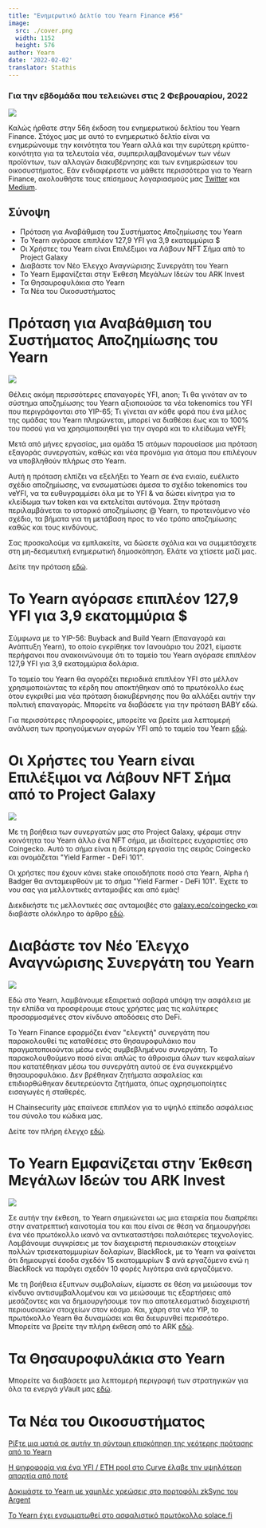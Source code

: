 ```yaml
---
title: "Ενημερωτικό Δελτίο του Yearn Finance #56"
image:
  src: ./cover.png
  width: 1152
  height: 576
author: Yearn
date: '2022-02-02'
translator: Stathis
---
```


### Για την εβδομάδα που τελειώνει στις 2 Φεβρουαρίου, 2022

![](./image1.jpg?w=1456&h=733)

Καλώς ήρθατε στην 56η έκδοση του ενημερωτικού δελτίου του Yearn Finance. Στόχος μας με αυτό το ενημερωτικό δελτίο είναι να ενημερώνουμε την κοινότητα του Yearn αλλά και την ευρύτερη κρύπτο-κοινότητα για τα τελευταία νέα, συμπεριλαμβανομένων των νέων προϊόντων, των αλλαγών διακυβέρνησης και των ενημερώσεων του οικοσυστήματος. Εάν ενδιαφέρεστε να μάθετε περισσότερα για το Yearn Finance, ακολουθήστε τους επίσημους λογαριασμούς μας [Twitter](https://twitter.com/iearnfinance) και [Medium](https://medium.com/iearn).

## Σύνοψη

- Πρόταση για Αναβάθμιση του Συστήματος Αποζημίωσης του Yearn
- Το Yearn αγόρασε επιπλέον 127,9 YFI για 3,9 εκατομμύρια $
- Οι Χρήστες του Yearn είναι Επιλέξιμοι να Λάβουν NFT Σήμα από το Project Galaxy
- Διαβάστε τον Νέο Έλεγχο Αναγνώρισης Συνεργάτη του Yearn
- Το Yearn Εμφανίζεται στην Έκθεση Μεγάλων Ιδεών του ARK Invest
- Τα Θησαυροφυλάκια στο Yearn
- Τα Νέα του Οικοσυστήματος

# Πρόταση για Αναβάθμιση του Συστήματος Αποζημίωσης του Yearn

![](./image2.jpg?w=1456&h=1456)

Θέλεις ακόμη περισσότερες επαναγορές YFI, anon; Τι θα γινόταν αν το σύστημα αποζημίωσης του Yearn αξιοποιούσε τα νέα tokenomics του YFI που περιγράφονται στο YIP-65; Τι γίνεται αν κάθε φορά που ένα μέλος της ομάδας του Yearn πληρώνεται, μπορεί να διαθέσει έως και το 100% του ποσού για να χρησιμοποιηθεί για την αγορά και το κλείδωμα veYFI;

Μετά από μήνες εργασίας, μια ομάδα 15 ατόμων παρουσίασε μια πρόταση εξαγοράς συνεργατών, καθώς και νέα προνόμια για άτομα που επιλέγουν να υποβληθούν πλήρως στο Yearn.

Αυτή η πρόταση ελπίζει να εξελήξει το Yearn σε ένα ενιαίο, ευέλικτο σχέδιο αποζημίωσης, να ενσωματώσει άμεσα το σχέδιο tokenomics του veYFI, να τα ευθυγραμμίσει όλα με το YFI & να δώσει κίνητρα για το κλείδωμα των token και να εκτελείται αυτόνομα. Στην πρόταση περιλαμβάνεται το ιστορικό αποζημίωσης @ Yearn, το προτεινόμενο νέο σχέδιο, τα βήματα για τη μετάβαση προς το νέο τρόπο αποζημίωσης καθώς και τους κινδύνους.

Σας προσκαλούμε να εμπλακείτε, να δώσετε σχόλια και να συμμετάσχετε στη μη-δεσμευτική ενημερωτική δημοσκόπηση. Ελάτε να χτίσετε μαζί μας.

Δείτε την πρόταση [εδώ](https://gov.yearn.finance/t/proposal-streamlining-contributor-compensation/12247).



# Το Yearn αγόρασε επιπλέον 127,9 YFI για 3,9 εκατομμύρια $

Σύμφωνα με το YIP-56: Buyback and Build Yearn (Επαναγορά και Ανάπτυξη Yearn), το οποίο εγκρίθηκε τον Ιανουάριο του 2021, είμαστε περήφανοι που ανακοινώνουμε ότι το ταμείο του Yearn αγόρασε επιπλέον 127,9 YFI για 3,9 εκατομμύρια δολάρια.

Το ταμείο του Yearn θα αγοράζει περιοδικά επιπλέον YFI στο μέλλον χρησιμοποιώντας τα κέρδη που αποκτήθηκαν από το πρωτόκολλο έως ότου εγκριθεί μια νέα πρόταση διακυβέρνησης που θα αλλάξει αυτήν την πολιτική επαναγοράς. Μπορείτε να διαβάσετε για την πρόταση BABY εδώ.

Για περισσότερες πληροφορίες, μπορείτε να βρείτε μια λεπτομερή ανάλυση των προηγούμενων αγορών YFI από το ταμείο του Yearn [εδώ](https://gov.yearn.finance/t/yfi-buyback-auctions/10491/3).

# Οι Χρήστες του Yearn είναι Επιλέξιμοι να Λάβουν NFT Σήμα από το Project Galaxy

![](./image3.jpg?w=680&h=372)

Με τη βοήθεια των συνεργατών μας στο Project Galaxy, φέραμε στην κοινότητα του Yearn άλλο ένα NFT σήμα, με ιδιαίτερες ευχαριστίες στο Coingecko. Αυτό το σήμα είναι η δεύτερη εργασία της σειράς Coingecko και ονομάζεται "Yield Farmer - DeFi 101".

Οι χρήστες που έχουν κάνει stake οποιοδήποτε ποσό στα Yearn, Alpha ή Badger θα ανταμειφθούν με το σήμα "Yield Farmer - DeFi 101". Έχετε το νου σας για μελλοντικές ανταμοιβές και από εμάς!

Διεκδικήστε τις μελλοντικές σας ανταμοιβές στο [galaxy.eco/coingecko ](https://twitter.com/ProjectGalaxyHQ/status/1487048124182921220?s=20&t=Z5Z2328-bsM-BNCp9d1KAA) και διαβάστε ολόκληρο το άρθρο [εδώ](https://twitter.com/ProjectGalaxyHQ/status/1487048124182921220?s=20&t=Z5Z2328-bsM-BNCp9d1KAA).


# Διαβάστε τον Νέο Έλεγχο Αναγνώρισης Συνεργάτη του Yearn

![](./image4.jpg?w=1456&h=819)

Εδώ στο Yearn, λαμβάνουμε εξαιρετικά σοβαρά υπόψη την ασφάλεια με την ελπίδα να προσφέρουμε στους χρήστες μας τις καλύτερες προσαρμοσμένες στον κίνδυνο αποδόσεις στο DeFi.

Το Yearn Finance εφαρμόζει έναν "ελεγκτή" συνεργάτη που παρακολουθεί τις καταθέσεις στο θησαυροφυλάκιο που πραγματοποιούνται μέσω ενός συμβεβλημένου συνεργάτη. Το παρακολουθούμενο ποσό είναι απλώς το άθροισμα όλων των κεφαλαίων που κατατέθηκαν μέσω του συνεργάτη αυτού σε ένα συγκεκριμένο θησαυροφυλάκιο. Δεν βρέθηκαν ζητήματα ασφαλείας και επιδιορθώθηκαν δευτερεύοντα ζητήματα, όπως αχρησιμοποίητες εισαγωγές ή σταθερές.

Η Chainsecurity μάς επαίνεσε επιπλέον για το υψηλό επίπεδο ασφάλειας του σύνολο του κώδικα μας.

Δείτε τον πλήρη έλεγχο [εδώ](https://chainsecurity.com/security-audit/yearn-finance-partner-tracker/).

# Το Yearn Εμφανίζεται στην Έκθεση Μεγάλων Ιδεών του ARK Invest

![](./image5.jpg?w=1456&h=819)
 
Σε αυτήν την έκθεση, το Yearn σημειώνεται ως μια εταιρεία που διαπρέπει στην ανατρεπτική καινοτομία του και που είναι σε θέση να δημιουργήσει ένα νέο πρωτόκολλο ικανό να αντικαταστήσει παλαιότερες τεχνολογίες. Λαμβάνουμε συγκρίσεις με τον διαχειριστή περιουσιακών στοιχείων πολλών τρισεκατομμυρίων δολαρίων, BlackRock, με το Yearn να φαίνεται ότι δημιουργεί έσοδα σχεδόν 15 εκατομμυρίων $ ανά εργαζόμενο ενώ η BlackRock να παράγει σχεδόν 10 φορές λιγότερα ανά εργαζόμενο.

Με τη βοήθεια έξυπνων συμβολαίων, είμαστε σε θέση να μειώσουμε τον κίνδυνο αντισυμβαλλομένου και να μειώσουμε τις εξαρτήσεις από μεσάζοντες και να δημιουργήσουμε τον πιο αποτελεσματικό διαχειριστή περιουσιακών στοιχείων στον κόσμο. Και, χάρη στα νέα YIP, το πρωτόκολλο Yearn θα δυναμώσει και θα διευρυνθεί περισσότερο.
Μπορείτε να βρείτε την πλήρη έκθεση από το ARK [εδώ](https://research.ark-invest.com/hubfs/1_Download_Files_ARK-Invest/White_Papers/ARK_BigIdeas2022.pdf?hsCtaTracking=217bbc93-a71a-4c2b-9959-0842b6fe301c%7C2653a4d0-af35-42f0-853a-c5f90f002abb).

# Τα Θησαυροφυλάκια στο Yearn

Μπορείτε να διαβάσετε μια λεπτομερή περιγραφή των στρατηγικών για όλα τα ενεργά yVault μας [εδώ](https://medium.com/yearn-state-of-the-vaults/the-vaults-at-yearn-9237905ffed3).

# Τα Νέα του Οικοσυστήματος

[Ρίξτε μια ματιά σε αυτήν τη σύντομη επισκόπηση της νεότερης πρότασης από το Yearn](https://twitter.com/0x7d54/status/1487252998023745540)

[Η ψηφοφορία για ένα YFI / ETH pool στο Curve έλαβε την υψηλότερη απαρτία από ποτέ](https://twitter.com/CurveFinance/status/1487764860553371648)

[Δοκιμάστε το Yearn με χαμηλές χρεώσεις στο πορτοφόλι zkSync του Argent](https://twitter.com/argentHQ/status/1487014855592849414)

[Το Yearn έχει ενσωματωθεί στο ασφαλιστικό πρωτόκολλο solace.fi](https://twitter.com/SolaceFi/status/1486145688291487749?s=20&t=fTfbPYIAOA5xVim5BETQZQ)
